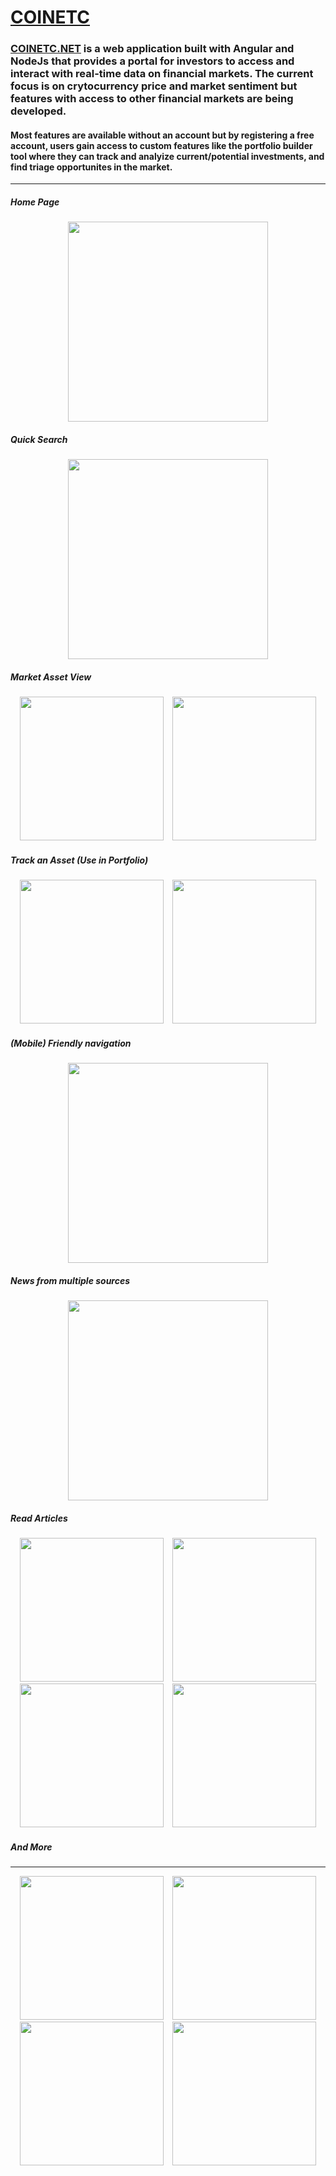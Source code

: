 
# [COINETC](https://www.coinetc.net) 
### [COINETC.NET](https://www.coinetc.net) is a web application built with Angular and NodeJs that provides a portal for investors to access and interact with real-time data on financial markets. The current focus is on crytocurrency price and market sentiment but features with access to other financial markets are being developed.

#### Most features are available without an account but by registering a free account, users gain access to custom features like the portfolio builder tool where they can track and analyize current/potential investments, and find triage opportunites in the market.
____
##### Home Page
<div align="center">
  <img src="https://raw.githubusercontent.com/HarryDulaney/coinetc-public/img/main/coinetc-ss-1.png"  height="320px" hspace="10"/>
 </div>
 
 ##### Quick Search

 <div align="center">
  <img src="https://raw.githubusercontent.com/HarryDulaney/coinetc-public/main/img/coinetc-ss-2.png"  height="320px" hspace="10"/>
 </div>

 
##### Market Asset View

<div align="center">
  <img src="https://raw.githubusercontent.com/HarryDulaney/coinetc-public/main/img/coinetc-ss-3.png"  height="230px" hspace="5"/>
 <img src="https://raw.githubusercontent.com/HarryDulaney/coinetc-public/main/img/coinetc-ss-4.png"  height="230px" hspace="5"/>
</div>

##### Track an Asset (Use in Portfolio)

<div align="center">
  <img src="https://raw.githubusercontent.com/HarryDulaney/coinetc-public/main/img/coinetc-ss-5.png"  height="230px" hspace="5"/>
 <img src="https://raw.githubusercontent.com/HarryDulaney/coinetc-public/main/img/coinetc-ss-6.png"  height="230px" hspace="5"/>
 </div>
 
##### (Mobile) Friendly navigation

 <div align="center">
  <img src="https://raw.githubusercontent.com/HarryDulaney/coinetc-public/main/img/coinetc-ss-7.png"  height="320px" hspace="10"/>
</div>


##### News from multiple sources

 <div align="center">
<img src="https://raw.githubusercontent.com/HarryDulaney/coinetc-public/main/img/coinetc-ss-8.png"  height="320px" hspace="10"/>
</div>

##### Read Articles

 <div align="center">
  <img src="https://raw.githubusercontent.com/HarryDulaney/coinetc-public/main/img/coinetc-ss-12.png"  height="230px" hspace="5"/>
 <img src="https://raw.githubusercontent.com/HarryDulaney/coinetc-public/main/img/coinetc-ss-13.png"  height="230px" hspace="5"/>
</div>
<div align="center">
  <img src="https://raw.githubusercontent.com/HarryDulaney/coinetc-public/main/img/coinetc-ss-14.png"  height="230px" hspace="5"/>
 <img src="https://raw.githubusercontent.com/HarryDulaney/coinetc-public/main/img/coinetc-ss-15.png"  height="230px" hspace="5"/>
</div>

##### And More
____
<div align="center">
  <img src="https://raw.githubusercontent.com/HarryDulaney/coinetc-public/main/img/coinetc-ss-16.png"  height="230px" hspace="5"/>
 <img src="https://raw.githubusercontent.com/HarryDulaney/coinetc-public/main/img/coinetc-ss-17.png"  height="230px" hspace="5"/>
 </div>

<div align="center">
  <img src="https://raw.githubusercontent.com/HarryDulaney/coinetc-public/main/img/coinetc-ss-18.png"  height="230px" hspace="5"/>
 <img src="https://raw.githubusercontent.com/HarryDulaney/coinetc-public/main/img/coinetc-ss-19.png"  height="230px" hspace="5"/>
</div>





